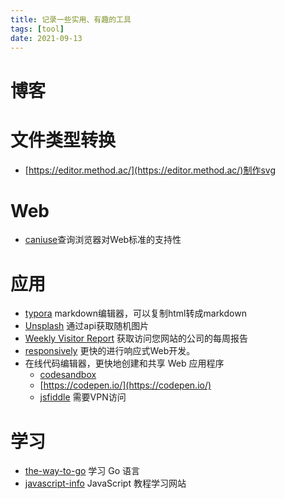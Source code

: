 ```yaml
---
title: 记录一些实用、有趣的工具
tags: [tool]
date: 2021-09-13
---
```


# 博客


# 文件类型转换

+ [https://editor.method.ac/](https://editor.method.ac/)制作svg  

# Web

+ [caniuse](https://caniuse.com/)查询浏览器对Web标准的支持性  


# 应用

+ [typora](https://www.typora.io/) markdown编辑器，可以复制html转成markdown  
+ [Unsplash](https://source.unsplash.com/) 通过api获取随机图片
+ [Weekly Visitor Report](https://clearbit.com/resources/tools/visitor-report) 获取访问您网站的公司的每周报告
+ [responsively](https://responsively.app/) 更快的进行响应式Web开发。
+ 在线代码编辑器，更快地创建和共享 Web 应用程序
  - [codesandbox](https://codesandbox.io/)
  - [https://codepen.io/](https://codepen.io/)
  - [jsfiddle](https://jsfiddle.net/) 需要VPN访问

# 学习

+ [the-way-to-go](https://github.com/chenkai0520/the-way-to-go_ZH_CN/blob/master/eBook/directory.md) 学习 Go 语言
+ [javascript-info](https://javascript.info/) JavaScript 教程学习网站
